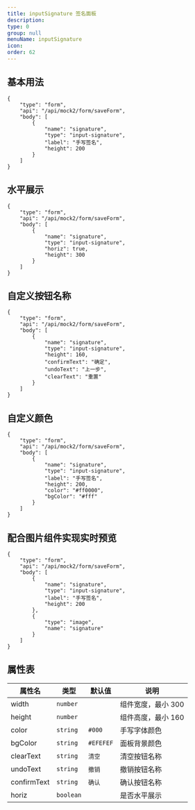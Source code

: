 ```yaml
---
title: inputSignature 签名面板
description:
type: 0
group: null
menuName: inputSignature
icon:
order: 62
---
```


## 基本用法

```schema: scope="body"
{
    "type": "form",
    "api": "/api/mock2/form/saveForm",
    "body": [
        {
            "name": "signature",
            "type": "input-signature",
            "label": "手写签名",
            "height": 200
        }
    ]
}
```

## 水平展示

```schema: scope="body"
{
    "type": "form",
    "api": "/api/mock2/form/saveForm",
    "body": [
        {
            "name": "signature",
            "type": "input-signature",
            "horiz": true,
            "height": 300
        }
    ]
}
```

## 自定义按钮名称

```schema: scope="body"
{
    "type": "form",
    "api": "/api/mock2/form/saveForm",
    "body": [
        {
            "name": "signature",
            "type": "input-signature",
            "height": 160,
            "confirmText": "确定",
            "undoText": "上一步",
            "clearText": "重置"
        }
    ]
}
```

## 自定义颜色

```schema: scope="body"
{
    "type": "form",
    "api": "/api/mock2/form/saveForm",
    "body": [
        {
            "name": "signature",
            "type": "input-signature",
            "label": "手写签名",
            "height": 200,
            "color": "#ff0000",
            "bgColor": "#fff"
        }
    ]
}
```

## 配合图片组件实现实时预览

```schema: scope="body"
{
    "type": "form",
    "api": "/api/mock2/form/saveForm",
    "body": [
        {
            "name": "signature",
            "type": "input-signature",
            "label": "手写签名",
            "height": 200
        },
        {
            "type": "image",
            "name": "signature"
        }
    ]
}
```

## 属性表

| 属性名      | 类型      | 默认值    | 说明               |
| ----------- | --------- | --------- | ------------------ |
| width       | `number`  |           | 组件宽度，最小 300 |
| height      | `number`  |           | 组件高度，最小 160 |
| color       | `string`  | `#000`    | 手写字体颜色       |
| bgColor     | `string`  | `#EFEFEF` | 面板背景颜色       |
| clearText   | `string`  | `清空`    | 清空按钮名称       |
| undoText    | `string`  | `撤销`    | 撤销按钮名称       |
| confirmText | `string`  | `确认`    | 确认按钮名称       |
| horiz       | `boolean` |           | 是否水平展示       |
